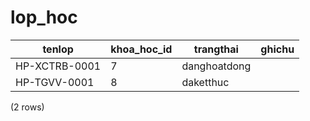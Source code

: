 lop_hoc
=======

|    tenlop     | khoa_hoc_id |  trangthai   | ghichu |
|---------------|-------------|--------------|--------|
| HP-XCTRB-0001 | 7           | danghoatdong |
| HP-TGVV-0001  | 8           | daketthuc    |
(2 rows)

